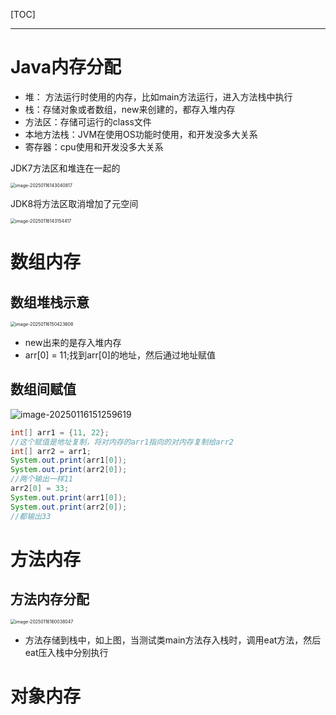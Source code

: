 

[TOC]

---

# Java内存分配

- 堆： 方法运行时使用的内存，比如main方法运行，进入方法栈中执行
- 栈：存储对象或者数组，new来创建的，都存入堆内存
- 方法区：存储可运行的class文件
- 本地方法栈：JVM在使用OS功能时使用，和开发没多大关系
- 寄存器：cpu使用和开发没多大关系

JDK7方法区和堆连在一起的

<img src="https://cdn.jsdelivr.net/gh/imtsq/My_Pic/image-20250116143040817.png" alt="image-20250116143040817" style="zoom:50%;" />

JDK8将方法区取消增加了元空间

<img src="https://cdn.jsdelivr.net/gh/imtsq/My_Pic/image-20250116143154417.png" alt="image-20250116143154417" style="zoom:50%;" />

# 数组内存

## 数组堆栈示意

<img src="C:/Users/mixts/AppData/Roaming/Typora/typora-user-images/image-20250116150423608.png" alt="image-20250116150423608" style="zoom:50%;" />

- new出来的是存入堆内存
- arr[0] = 11;找到arr[0]的地址，然后通过地址赋值

## 数组间赋值

![image-20250116151259619](https://cdn.jsdelivr.net/gh/imtsq/My_Pic/image-20250116151259619.png)

```java
int[] arr1 = {11, 22};
//这个赋值是地址复制，将对内存的arr1指向的对内存复制给arr2
int[] arr2 = arr1;
System.out.print(arr1[0]);
System.out.print(arr2[0]);
//两个输出一样11
arr2[0] = 33;
System.out.print(arr1[0]);
System.out.print(arr2[0]);
//都输出33
```

# 方法内存

## 方法内存分配

<img src="https://cdn.jsdelivr.net/gh/imtsq/My_Pic/image-20250116160038047.png" alt="image-20250116160038047" style="zoom: 50%;" />

- 方法存储到栈中，如上图，当测试类main方法存入栈时，调用eat方法，然后eat压入栈中分别执行

# 对象内存